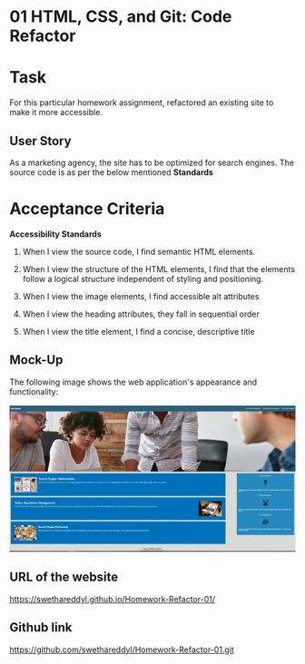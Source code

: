 # 01 HTML, CSS, and Git: Code Refactor

# Task
For this particular homework assignment, refactored an existing site to make it more accessible. 

## User Story
As a marketing agency, the site has to be optimized for search engines. The source code is as per the below mentioned **Standards** 

# Acceptance Criteria #

**Accessibility Standards**
1. When I view the source code, I find semantic HTML elements.

2. When I view the structure of the HTML elements, I find that the elements follow a logical structure independent of styling and positioning.

3. When I view the image elements, I find accessible alt attributes

4. When I view the heading attributes, they fall in sequential order

5. When I view the title element, I find a concise, descriptive title 


## Mock-Up
The following image shows the web application's appearance and functionality:

![Horiseon-Layout](https://github.com/swethareddyl/Homework-Refactor-01/blob/master/assets/images/layout.JPG)

## URL of the website 
https://swethareddyl.github.io/Homework-Refactor-01/ 

## Github link 
https://github.com/swethareddyl/Homework-Refactor-01.git

